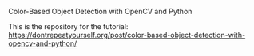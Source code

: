 Color-Based Object Detection with OpenCV and Python

This is the repository for the tutorial: https://dontrepeatyourself.org/post/color-based-object-detection-with-opencv-and-python/